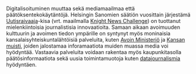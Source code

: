 Digitalisoituminen muuttaa sekä mediamaailmaa että päätöksentekokäytäntöjä. Helsingin Sanomien säätiön vuosittain
järjestämä [Uutisraivaaja](http://uutisraivaaja.fi/home.html)-kisa (vrt. maailmalla
[Knight News Challenge](https://www.newschallenge.org/)) on tuottanut mielenkiintoisia
journalistisia innovaatioita. Samaan aikaan avoimuuden kulttuurin ja
avoimen tiedon ympärille on syntynyt myös moninaisia kansalaisyhteiskuntalähtöisiä palveluita, kuten
[Avoin Ministeriö](https://www.avoinministerio.fi/) ja [Kansan muisti](http://www.kansanmuisti.fi/), joiden jalostamaa
inforamaatiota muiden muassa media voi hyödyntää. Vastaavia palveluita voidaan rakentaa myös kaupunkitasolla
päätösinformaatiota sekä uusia toimintamuotoja kuten [datajournalismia](http://datajournalismi.fi/)
hyödyntäen.
